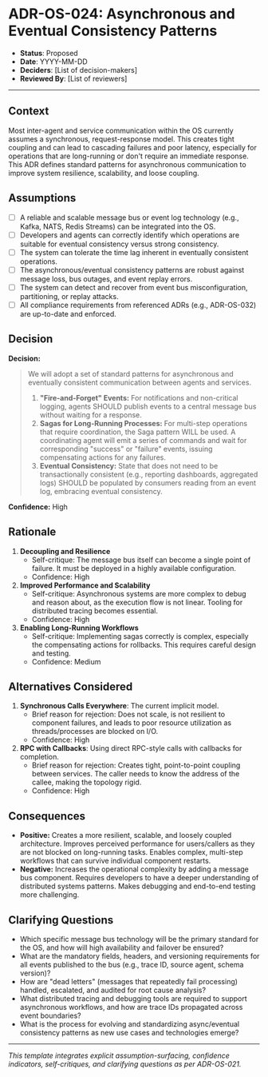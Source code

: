 ﻿# ADR-OS-024: Asynchronous and Eventual Consistency Patterns

* **Status**: Proposed
* **Date**: YYYY-MM-DD
* **Deciders**: \[List of decision-makers]
* **Reviewed By**: \[List of reviewers]

---

## Context

Most inter-agent and service communication within the OS currently assumes a synchronous, request-response model. This creates tight coupling and can lead to cascading failures and poor latency, especially for operations that are long-running or don't require an immediate response. This ADR defines standard patterns for asynchronous communication to improve system resilience, scalability, and loose coupling.

## Assumptions

* [ ] A reliable and scalable message bus or event log technology (e.g., Kafka, NATS, Redis Streams) can be integrated into the OS.
* [ ] Developers and agents can correctly identify which operations are suitable for eventual consistency versus strong consistency.
* [ ] The system can tolerate the time lag inherent in eventually consistent operations.
* [ ] The asynchronous/eventual consistency patterns are robust against message loss, bus outages, and event replay errors.
* [ ] The system can detect and recover from event bus misconfiguration, partitioning, or replay attacks.
* [ ] All compliance requirements from referenced ADRs (e.g., ADR-OS-032) are up-to-date and enforced.

## Decision

**Decision:**

> We will adopt a set of standard patterns for asynchronous and eventually consistent communication between agents and services.
> 1.  **"Fire-and-Forget" Events:** For notifications and non-critical logging, agents SHOULD publish events to a central message bus without waiting for a response.
> 2.  **Sagas for Long-Running Processes:** For multi-step operations that require coordination, the Saga pattern WILL be used. A coordinating agent will emit a series of commands and wait for corresponding "success" or "failure" events, issuing compensating actions for any failures.
> 3.  **Eventual Consistency:** State that does not need to be transactionally consistent (e.g., reporting dashboards, aggregated logs) SHOULD be populated by consumers reading from an event log, embracing eventual consistency.

**Confidence:** High

## Rationale

1. **Decoupling and Resilience**
   * Self-critique: The message bus itself can become a single point of failure. It must be deployed in a highly available configuration.
   * Confidence: High
2. **Improved Performance and Scalability**
   * Self-critique: Asynchronous systems are more complex to debug and reason about, as the execution flow is not linear. Tooling for distributed tracing becomes essential.
   * Confidence: High
3. **Enabling Long-Running Workflows**
   * Self-critique: Implementing sagas correctly is complex, especially the compensating actions for rollbacks. This requires careful design and testing.
   * Confidence: Medium

## Alternatives Considered

1. **Synchronous Calls Everywhere**: The current implicit model.
   * Brief reason for rejection: Does not scale, is not resilient to component failures, and leads to poor resource utilization as threads/processes are blocked on I/O.
   * Confidence: High
2. **RPC with Callbacks**: Using direct RPC-style calls with callbacks for completion.
   * Brief reason for rejection: Creates tight, point-to-point coupling between services. The caller needs to know the address of the callee, making the topology rigid.
   * Confidence: High

## Consequences

* **Positive:** Creates a more resilient, scalable, and loosely coupled architecture. Improves perceived performance for users/callers as they are not blocked on long-running tasks. Enables complex, multi-step workflows that can survive individual component restarts.
* **Negative:** Increases the operational complexity by adding a message bus component. Requires developers to have a deeper understanding of distributed systems patterns. Makes debugging and end-to-end testing more challenging.

## Clarifying Questions

* Which specific message bus technology will be the primary standard for the OS, and how will high availability and failover be ensured?
* What are the mandatory fields, headers, and versioning requirements for all events published to the bus (e.g., trace ID, source agent, schema version)?
* How are "dead letters" (messages that repeatedly fail processing) handled, escalated, and audited for root cause analysis?
* What distributed tracing and debugging tools are required to support asynchronous workflows, and how are trace IDs propagated across event boundaries?
* What is the process for evolving and standardizing async/eventual consistency patterns as new use cases and technologies emerge?

---

*This template integrates explicit assumption-surfacing, confidence indicators, self-critiques, and clarifying questions as per ADR-OS-021.* 
